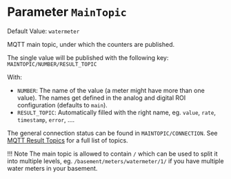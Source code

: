 # Parameter `MainTopic`
Default Value: `watermeter`

MQTT main topic, under which the counters are published.

The single value will be published with the following key: `MAINTOPIC/NUMBER/RESULT_TOPIC`

With:

- `NUMBER`: The name of the value (a meter might have more than one value). 
  The names get defined in the analog and digital ROI configuration (defaults to `main`).
- `RESULT_TOPIC`: Automatically filled with the right name, eg. `value`, `rate`, `timestamp`, `error`, ....

The general connection status can be found in `MAINTOPIC/CONNECTION`. 
See [MQTT Result Topics](../MQTT-API#result) for a full list of topics.

!!! Note
    The main topic is allowed to contain `/` which can be used to split it into multiple levels, eg. `/basement/meters/watermeter/1/` if you have multiple water meters in your basement.

